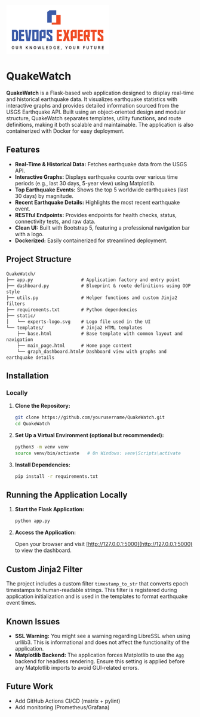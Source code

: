 ![Screenshot of QuakeWatch](/static/experts-logo.svg)

# QuakeWatch

**QuakeWatch** is a Flask-based web application designed to display real-time and historical earthquake data. It visualizes earthquake statistics with interactive graphs and provides detailed information sourced from the USGS Earthquake API. Built using an object‑oriented design and modular structure, QuakeWatch separates templates, utility functions, and route definitions, making it both scalable and maintainable. The application is also containerized with Docker for easy deployment.

## Features

- **Real-Time & Historical Data:** Fetches earthquake data from the USGS API.
- **Interactive Graphs:** Displays earthquake counts over various time periods (e.g., last 30 days, 5-year view) using Matplotlib.
- **Top Earthquake Events:** Shows the top 5 worldwide earthquakes (last 30 days) by magnitude.
- **Recent Earthquake Details:** Highlights the most recent earthquake event.
- **RESTful Endpoints:** Provides endpoints for health checks, status, connectivity tests, and raw data.
- **Clean UI:** Built with Bootstrap 5, featuring a professional navigation bar with a logo.
- **Dockerized:** Easily containerized for streamlined deployment.

## Project Structure

```
QuakeWatch/
├── app.py                  # Application factory and entry point
├── dashboard.py            # Blueprint & route definitions using OOP style
├── utils.py                # Helper functions and custom Jinja2 filters
├── requirements.txt        # Python dependencies
├── static/
│   └── experts-logo.svg    # Logo file used in the UI
└── templates/              # Jinja2 HTML templates
    ├── base.html           # Base template with common layout and navigation
    ├── main_page.html      # Home page content
    └── graph_dashboard.html# Dashboard view with graphs and earthquake details
```

## Installation

### Locally

1. **Clone the Repository:**

   ```bash
   git clone https://github.com/yourusername/QuakeWatch.git
   cd QuakeWatch
   ```

2. **Set Up a Virtual Environment (optional but recommended):**

   ```bash
   python3 -m venv venv
   source venv/bin/activate   # On Windows: venv\Scripts\activate
   ```

3. **Install Dependencies:**

   ```bash
   pip install -r requirements.txt
   ```

## Running the Application Locally

1. **Start the Flask Application:**

   ```bash
   python app.py
   ```

2. **Access the Application:**

   Open your browser and visit [http://127.0.0.1:5000](http://127.0.0.1:5000) to view the dashboard.


## Custom Jinja2 Filter

The project includes a custom filter `timestamp_to_str` that converts epoch timestamps to human-readable strings. This filter is registered during application initialization and is used in the templates to format earthquake event times.

## Known Issues

- **SSL Warning:** You might see a warning regarding LibreSSL when using urllib3. This is informational and does not affect the functionality of the application.
- **Matplotlib Backend:** The application forces Matplotlib to use the `Agg` backend for headless rendering. Ensure this setting is applied before any Matplotlib imports to avoid GUI-related errors.

## Future Work
- Add GitHub Actions CI/CD (matrix + pylint)
- Add monitoring (Prometheus/Grafana)
